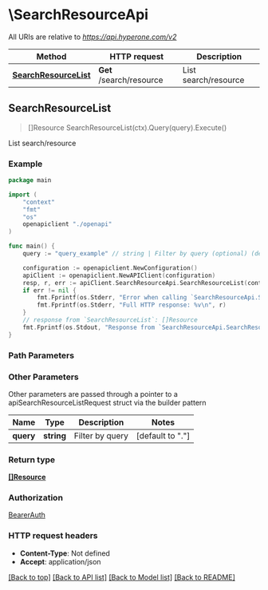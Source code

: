 # \SearchResourceApi

All URIs are relative to *https://api.hyperone.com/v2*

Method | HTTP request | Description
------------- | ------------- | -------------
[**SearchResourceList**](SearchResourceApi.md#SearchResourceList) | **Get** /search/resource | List search/resource



## SearchResourceList

> []Resource SearchResourceList(ctx).Query(query).Execute()

List search/resource



### Example

```go
package main

import (
    "context"
    "fmt"
    "os"
    openapiclient "./openapi"
)

func main() {
    query := "query_example" // string | Filter by query (optional) (default to ".")

    configuration := openapiclient.NewConfiguration()
    apiClient := openapiclient.NewAPIClient(configuration)
    resp, r, err := apiClient.SearchResourceApi.SearchResourceList(context.Background()).Query(query).Execute()
    if err != nil {
        fmt.Fprintf(os.Stderr, "Error when calling `SearchResourceApi.SearchResourceList``: %v\n", err)
        fmt.Fprintf(os.Stderr, "Full HTTP response: %v\n", r)
    }
    // response from `SearchResourceList`: []Resource
    fmt.Fprintf(os.Stdout, "Response from `SearchResourceApi.SearchResourceList`: %v\n", resp)
}
```

### Path Parameters



### Other Parameters

Other parameters are passed through a pointer to a apiSearchResourceListRequest struct via the builder pattern


Name | Type | Description  | Notes
------------- | ------------- | ------------- | -------------
 **query** | **string** | Filter by query | [default to &quot;.&quot;]

### Return type

[**[]Resource**](Resource.md)

### Authorization

[BearerAuth](../README.md#BearerAuth)

### HTTP request headers

- **Content-Type**: Not defined
- **Accept**: application/json

[[Back to top]](#) [[Back to API list]](../README.md#documentation-for-api-endpoints)
[[Back to Model list]](../README.md#documentation-for-models)
[[Back to README]](../README.md)

